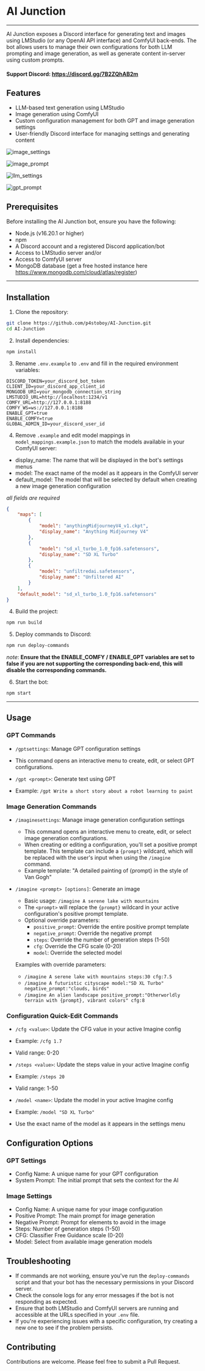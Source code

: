 # AI Junction

---
AI Junction exposes a Discord interface for generating text and images using LMStudio (or any OpenAI API interface) and ComfyUI back-ends. The bot allows users to manage their own configurations for both LLM prompting and image generation, as well as generate content in-server using custom prompts.

#### Support Discord: https://discord.gg/7B2ZQhAB2m

## Features

- LLM-based text generation using LMStudio
- Image generation using ComfyUI
- Custom configuration management for both GPT and image generation settings
- User-friendly Discord interface for managing settings and generating content

![image_settings](readme_images/image_config.png)

![image_prompt](readme_images/image_prompt.png)

![llm_settings](readme_images/llm_config.png)

![gpt_prompt](readme_images/llm_prompt.png)


## Prerequisites

Before installing the AI Junction bot, ensure you have the following:

- Node.js (v16.20.1 or higher)
- npm
- A Discord account and a registered Discord application/bot
- Access to LMStudio server and/or
- Access to ComfyUI server
- MongoDB database (get a free hosted instance here https://www.mongodb.com/cloud/atlas/register)

---

## Installation

1. Clone the repository:
```bash
git clone https://github.com/p4stoboy/AI-Junction.git
cd AI-Junction
```

2. Install dependencies:
```bash
npm install
```

3. Rename `.env.example` to `.env` and fill in the required environment variables:
```
DISCORD_TOKEN=your_discord_bot_token
CLIENT_ID=your_discord_app_client_id
MONGODB_URI=your_mongodb_connection_string
LMSTUDIO_URL=http://localhost:1234/v1
COMFY_URL=http://127.0.0.1:8188
COMFY_WS=ws://127.0.0.1:8188
ENABLE_GPT=true
ENABLE_COMFY=true
GLOBAL_ADMIN_ID=your_discord_user_id
```

4. Remove `.example` and edit model mappings in `model_mappings.example.json` to match the models available in your ComfyUI server:
- display_name: The name that will be displayed in the bot's settings menus
- model: The exact name of the model as it appears in the ComfyUI server
- default_model: The model that will be selected by default when creating a new image generation configuration

*all fields are required*
```json
{
    "maps": [
        {
            "model": "anythingMidjourneyV4_v1.ckpt",
            "display_name": "Anything Midjourney V4"
        },
        {
            "model": "sd_xl_turbo_1.0_fp16.safetensors",
            "display_name": "SD XL Turbo"
        },
        {
            "model": "unfiltredai.safetensors",
            "display_name": "Unfiltered AI"
        }
    ],
    "default_model": "sd_xl_turbo_1.0_fp16.safetensors"
}
```


4. Build the project:
```bash
npm run build
```

5. Deploy commands to Discord:
```bash
npm run deploy-commands
```
*note*: **Ensure that the ENABLE_COMFY / ENABLE_GPT variables are set to false if you are not supporting the corresponding back-end, this will disable the corresponding commands.**

6. Start the bot:
```bash
npm start
```

---

## Usage

### GPT Commands

- `/gptsettings`: Manage GPT configuration settings
- This command opens an interactive menu to create, edit, or select GPT configurations.

- `/gpt <prompt>`: Generate text using GPT
- Example: `/gpt Write a short story about a robot learning to paint`

### Image Generation Commands

- `/imaginesettings`: Manage image generation configuration settings
    - This command opens an interactive menu to create, edit, or select image generation configurations.
    - When creating or editing a configuration, you'll set a positive prompt template. This template can include a `{prompt}` wildcard, which will be replaced with the user's input when using the `/imagine` command.
    - Example template: "A detailed painting of {prompt} in the style of Van Gogh"

- `/imagine <prompt> [options]`: Generate an image
    - Basic usage: `/imagine A serene lake with mountains`
    - The `<prompt>` will replace the `{prompt}` wildcard in your active configuration's positive prompt template.
    - Optional override parameters:
        - `positive_prompt`: Override the entire positive prompt template
        - `negative_prompt`: Override the negative prompt
        - `steps`: Override the number of generation steps (1-50)
        - `cfg`: Override the CFG scale (0-20)
        - `model`: Override the selected model

  Examples with override parameters:
    - `/imagine A serene lake with mountains steps:30 cfg:7.5`
    - `/imagine A futuristic cityscape model:"SD XL Turbo" negative_prompt:"clouds, birds"`
    - `/imagine An alien landscape positive_prompt:"Otherworldly terrain with {prompt}, vibrant colors" cfg:8`

### Configuration Quick-Edit Commands

- `/cfg <value>`: Update the CFG value in your active Imagine config
- Example: `/cfg 1.7`
- Valid range: 0-20

- `/steps <value>`: Update the steps value in your active Imagine config
- Example: `/steps 20`
- Valid range: 1-50

- `/model <name>`: Update the model in your active Imagine config
- Example: `/model "SD XL Turbo"`
- Use the exact name of the model as it appears in the settings menu


## Configuration Options

### GPT Settings
- Config Name: A unique name for your GPT configuration
- System Prompt: The initial prompt that sets the context for the AI

### Image Settings
- Config Name: A unique name for your image configuration
- Positive Prompt: The main prompt for image generation
- Negative Prompt: Prompt for elements to avoid in the image
- Steps: Number of generation steps (1-50)
- CFG: Classifier Free Guidance scale (0-20)
- Model: Select from available image generation models

## Troubleshooting

- If commands are not working, ensure you've run the `deploy-commands` script and that your bot has the necessary permissions in your Discord server.
- Check the console logs for any error messages if the bot is not responding as expected.
- Ensure that both LMStudio and ComfyUI servers are running and accessible at the URLs specified in your `.env` file.
- If you're experiencing issues with a specific configuration, try creating a new one to see if the problem persists.

## Contributing

Contributions are welcome. Please feel free to submit a Pull Request.

